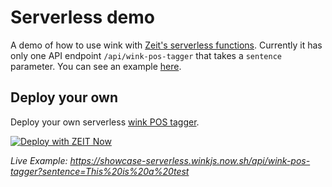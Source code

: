 # Serverless demo

A demo of how to use wink with [Zeit's serverless functions](https://zeit.co/docs/v2/serverless-functions/introduction). Currently it has only one API endpoint `/api/wink-pos-tagger` that takes a `sentence` parameter. You can see an example [here](https://showcase-serverless.winkjs.now.sh/api/wink-pos-tagger?sentence=He%20is%20trying%20to%20fish%20for%20fish%20in%20the%20lake.).

## Deploy your own

Deploy your own serverless [wink POS tagger](https://github.com/winkjs/wink-pos-tagger).

[![Deploy with ZEIT Now](https://zeit.co/button)](https://zeit.co/import/project?template=https://github.com/winkjs/showcase-serverless/tree/master)

_Live Example: https://showcase-serverless.winkjs.now.sh/api/wink-pos-tagger?sentence=This%20is%20a%20test_
